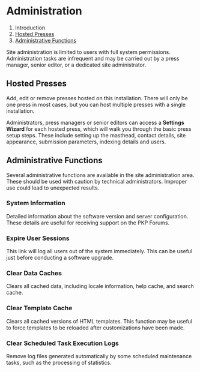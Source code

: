 # Administration

1. Introduction
2. [Hosted Presses](administration.md#hosted-presses)
3. [Administrative Functions](administration.md#admin-functions)

Site administration is limited to users with full system permissions. Administration tasks are infrequent and may be carried out by a press manager, senior editor, or a dedicated site administrator.

## <a name="hosted-presses"></a>Hosted Presses

Add, edit or remove presses hosted on this installation. There will only be one press in most cases, but you can host multiple presses with a single installation.

Administrators, press managers or senior editors can access a **Settings Wizard** for each hosted press, which will walk you through the basic press setup steps. These include setting up the masthead, contact details, site appearance, submission parameters, indexing details and users.

## <a name="admin-functions"></a>Administrative Functions

Several administrative functions are available in the site administration area. These should be used with caution by technical administrators. Improper use could lead to unexpected results.

### System Information

Detailed information about the software version and server configuration. These details are useful for receiving support on the PKP Forums.

### Expire User Sessions

This link will log all users out of the system immediately. This can be useful just before conducting a software upgrade.

### Clear Data Caches

Clears all cached data, including locale information, help cache, and search cache.

### Clear Template Cache

Clears all cached versions of HTML templates. This function may be useful to force templates to be reloaded after customizations have been made.

### Clear Scheduled Task Execution Logs

Remove log files generated automatically by some scheduled maintenance tasks, such as the processing of statistics.
